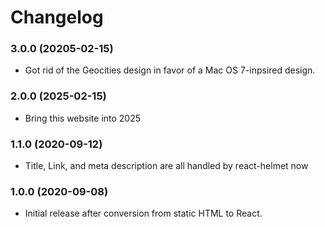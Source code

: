 # Changelog

### 3.0.0 (20205-02-15)

- Got rid of the Geocities design in favor of a Mac OS 7-inpsired design.

### 2.0.0 (2025-02-15)

- Bring this website into 2025

### 1.1.0 (2020-09-12)

- Title, Link, and meta description are all handled by react-helmet now

### 1.0.0 (2020-09-08)

- Initial release after conversion from static HTML to React.
